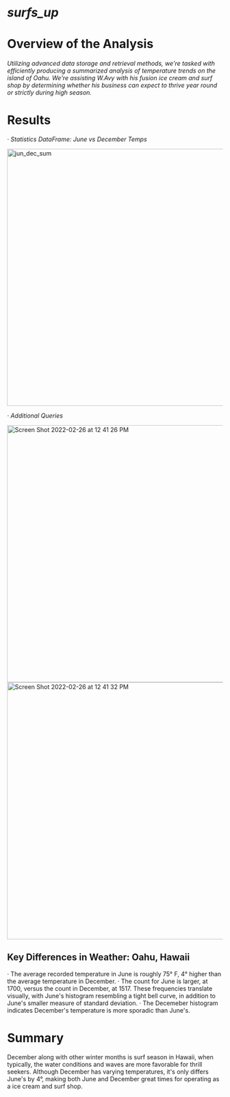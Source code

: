 # *surfs_up*

# Overview of the Analysis
###### Utilizing advanced data storage and retrieval methods, we're tasked with efficiently producing a summarized analysis of temperature trends on the island of Oahu.  We're assisting W.Avy with his fusion ice cream and surf shop by determining whether his business can expect to thrive year round or strictly during high season.

# Results

*·  Statistics DataFrame: June vs December Temps*

<img width="600" alt="jun_dec_sum" src="https://user-images.githubusercontent.com/96352751/155228631-4797da8b-54d5-40ab-a9a6-6a05b3a1af29.png">

*· Additional Queries*

<img width="600" alt="Screen Shot 2022-02-26 at 12 41 26 PM" src="https://user-images.githubusercontent.com/96352751/155853568-fe461038-fcca-427c-ab05-5eb5c58520d4.png">

<img width="600" alt="Screen Shot 2022-02-26 at 12 41 32 PM" src="https://user-images.githubusercontent.com/96352751/155853569-79b7139d-6471-4c35-9ce8-5297d9d07fe4.png">



## Key Differences in Weather: Oahu, Hawaii

· The average recorded temperature in June is roughly 75° F, 4° higher than the average temperature in December.
· The count for June is larger, at 1700, versus the count in December, at 1517. These frequencies translate visually, with June's histogram resembling a tight bell curve, in addition to June's smaller measure of standard deviation.
· The Decemeber histogram indicates December's temperature is more sporadic than June's.

# Summary
December along with other winter months is surf season in Hawaii, when typically, the water conditions and waves are more favorable for thrill seekers. Although December has varying temperatures, it's only differs June's by 4°, making both June and December great times for operating as a ice cream and surf shop. 
